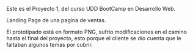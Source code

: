 Este es el Proyecto 1, del curso UDD BootCamp en Desarrollo Web.

Landing Page de una pagina de ventas.

El prototipado está en formato PNG, sufrio modificaciones en el camino hasta el final del proyecto, esto porque el cliente se dio cuenta que le faltaban algunos temas por cubrir.
